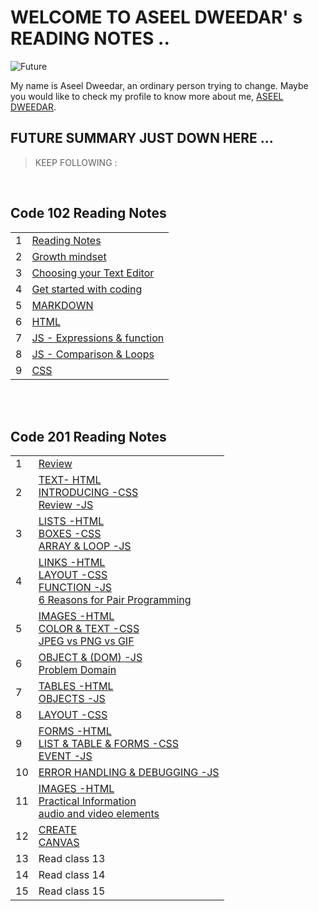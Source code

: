 # WELCOME TO ASEEL DWEEDAR' s READING NOTES ..
![Future](https://res.cloudinary.com/karl-tech/image/upload/v1504037663/ethereum-coffee-roach_aajijn.jpg)



My name is Aseel Dweedar, an ordinary person trying to change.
Maybe you would like to check my profile to know more about me, [ASEEL DWEEDAR](https://github.com/Aseel-Dweedar).

## FUTURE SUMMARY JUST DOWN HERE ...
> KEEP FOLLOWING :

<br/>

## **Code 102 Reading Notes**

|||
|--|--|
|1|[Reading Notes](https://aseel-dweedar.github.io/reading-notes/)|
|2|[Growth mindset](https://aseel-dweedar.github.io/reading-notes/growth-mindset)|
|3|[Choosing your Text Editor](https://aseel-dweedar.github.io/reading-notes/choosing-a-text-editor)|
|4|[Get started with coding](https://aseel-dweedar.github.io/reading-notes/get-started-with-coding)|
|5|[MARKDOWN](https://aseel-dweedar.github.io/reading-notes/Markdown)|
|6|[HTML](https://aseel-dweedar.github.io/reading-notes/html)|
|7|[JS - Expressions & function](https://aseel-dweedar.github.io/reading-notes/javascript)|
|8|[JS - Comparison & Loops](https://aseel-dweedar.github.io/reading-notes/javascript2)|
|9|[CSS](https://aseel-dweedar.github.io/reading-notes/css)|


<br/><br/>

## **Code 201 Reading Notes**

|||
|--|--|
|1|[Review ](class-01.md)|
|2|[TEXT- HTML <br> INTRODUCING -CSS <br> Review -JS](class-02.md)|
|3|[LISTS -HTML <br> BOXES -CSS <br> ARRAY & LOOP -JS ](class-03.md)|
|4|[LINKS -HTML <br> LAYOUT -CSS <br> FUNCTION -JS <br> 6 Reasons for Pair Programming](class-04.md)|
|5|[IMAGES -HTML <br> COLOR & TEXT -CSS <br> JPEG vs PNG vs GIF ](class-05.md)|
|6|[OBJECT & (DOM) -JS <br> Problem Domain ](class-06.md)|
|7|[TABLES -HTML <br> OBJECTS -JS ](class-07.md)|
|8|[LAYOUT -CSS ](class-08.md)|
|9|[FORMS -HTML <br> LIST & TABLE & FORMS -CSS <br> EVENT -JS ](class-09.md)|
|10|[ERROR HANDLING & DEBUGGING -JS ](class-10.md)|
|11|[IMAGES -HTML <br> Practical Information <br>  audio and video elements ](class-11.md)|
|12|[CREATE <br> CANVAS](class-12.md)|
|13|Read class 13|
|14|Read class 14|
|15|Read class 15|

